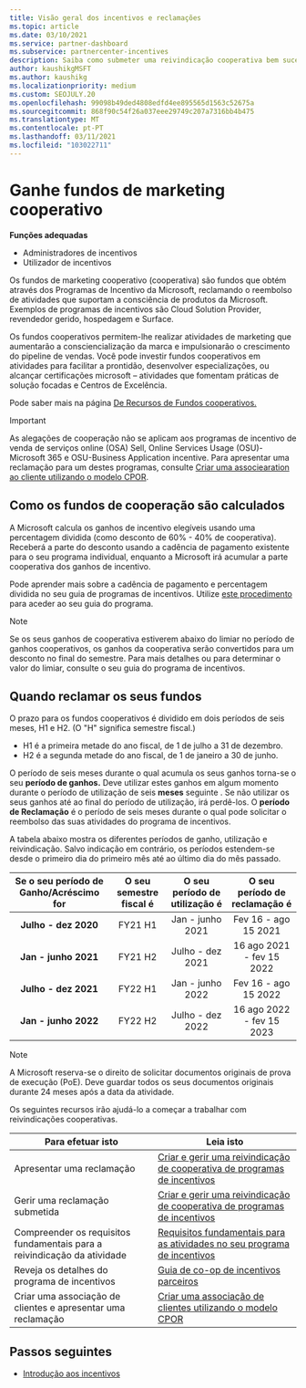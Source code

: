 ```yaml
---
title: Visão geral dos incentivos e reclamações
ms.topic: article
ms.date: 03/10/2021
ms.service: partner-dashboard
ms.subservice: partnercenter-incentives
description: Saiba como submeter uma reivindicação cooperativa bem sucedida para os seus incentivos organizando a documentação adequada, faturas, declarações e prova de execução.
author: kaushikgMSFT
ms.author: kaushikg
ms.localizationpriority: medium
ms.custom: SEOJULY.20
ms.openlocfilehash: 99098b49ded4808edfd4ee895565d1563c52675a
ms.sourcegitcommit: 868f90c54f26a037eee29749c207a7316bb4b475
ms.translationtype: MT
ms.contentlocale: pt-PT
ms.lasthandoff: 03/11/2021
ms.locfileid: "103022711"
---
```

# <a name="earn-cooperative-marketing-funds"></a>Ganhe fundos de marketing cooperativo

**Funções adequadas**

- Administradores de incentivos
- Utilizador de incentivos

Os fundos de marketing cooperativo (cooperativa) são fundos que obtém através dos Programas de Incentivo da Microsoft, reclamando o reembolso de atividades que suportam a consciência de produtos da Microsoft. Exemplos de programas de incentivos são Cloud Solution Provider, revendedor gerido, hospedagem e Surface.

Os fundos cooperativos permitem-lhe realizar atividades de marketing que aumentarão a consciencialização da marca e impulsionarão o crescimento do pipeline de vendas. Você pode investir fundos cooperativos em atividades para facilitar a prontidão, desenvolver especializações, ou alcançar certificações microsoft – atividades que fomentam práticas de solução focadas e Centros de Excelência.

Pode saber mais na página [De Recursos de Fundos cooperativos.](https://partner.microsoft.com/asset/collection/co-op-funds-resources#/)

>[!Important]
>As alegações de cooperação não se aplicam aos programas de incentivo de venda de serviços online (OSA) Sell, Online Services Usage (OSU)-Microsoft 365 e OSU-Business Application incentive. Para apresentar uma reclamação para um destes programas, consulte [Criar uma associearation ao cliente utilizando o modelo CPOR](submit-osa-claim.md).

## <a name="how-co-op-funds-are-calculated"></a>Como os fundos de cooperação são calculados

A Microsoft calcula os ganhos de incentivo elegíveis usando uma percentagem dividida (como desconto de 60% - 40% de cooperativa). Receberá a parte do desconto usando a cadência de pagamento existente para o seu programa individual, enquanto a Microsoft irá acumular a parte cooperativa dos ganhos de incentivo.

Pode aprender mais sobre a cadência de pagamento e percentagem dividida no seu guia de programas de incentivos. Utilize [este procedimento](incentives-determined-your-program-eligibility.md) para aceder ao seu guia do programa.

>[!NOTE]
>Se os seus ganhos de cooperativa estiverem abaixo do limiar no período de ganhos cooperativos, os ganhos da cooperativa serão convertidos para um desconto no final do semestre. Para mais detalhes ou para determinar o valor do limiar, consulte o seu guia do programa de incentivos.

## <a name="when-to-claim-your-funds"></a>Quando reclamar os seus fundos

O prazo para os fundos cooperativos é dividido em dois períodos de seis meses, H1 e H2. (O "H" significa semestre fiscal.)

- H1 é a primeira metade do ano fiscal, de 1 de julho a 31 de dezembro.
- H2 é a segunda metade do ano fiscal, de 1 de janeiro a 30 de junho.

O período de seis meses durante o qual acumula os seus ganhos torna-se o seu **período de ganhos.** Deve utilizar estes ganhos em algum momento durante o período de utilização de seis **meses** seguinte . Se não utilizar os seus ganhos até ao final do período de utilização, irá perdê-los. O **período de Reclamação** é o período de seis meses durante o qual pode solicitar o reembolso das suas atividades do programa de incentivos.

A tabela abaixo mostra os diferentes períodos de ganho, utilização e reivindicação. Salvo indicação em contrário, os períodos estendem-se desde o primeiro dia do primeiro mês até ao último dia do mês passado.

|  Se o seu período de Ganho/Acréscimo for  |O seu semestre fiscal é  |  O seu período de utilização é  |  O seu período de reclamação é  |
| :-----------: | :-----------: | :-----------: | :-----------: |
|**Julho - dez 2020**| FY21 H1  |  Jan - junho 2021  |  Fev 16 - ago 15 2021  |
|**Jan - junho 2021** |  FY21 H2  |  Julho - dez 2021  |  16 ago 2021 - fev 15 2022  |
|**Julho - dez 2021**|  FY22 H1  |  Jan - junho 2022  |  Fev 16 - ago 15 2022  |
|**Jan - junho 2022** |  FY22 H2  |  Julho - dez 2022  |  16 ago 2022 - fev 15 2023  |

>[!NOTE]
>A Microsoft reserva-se o direito de solicitar documentos originais de prova de execução (PoE). Deve guardar todos os seus documentos originais durante 24 meses após a data da atividade.

Os seguintes recursos irão ajudá-lo a começar a trabalhar com reivindicações cooperativas.

| Para efetuar isto | Leia isto |
| ------ | ----------- |
| Apresentar uma reclamação |  [Criar e gerir uma reivindicação de cooperativa de programas de incentivos](create-incentives-claims.md)  |
| Gerir uma reclamação submetida | [Criar e gerir uma reivindicação de cooperativa de programas de incentivos](create-incentives-claims.md)    |
| Compreender os requisitos fundamentais para a reivindicação da atividade | [Requisitos fundamentais para as atividades no seu programa de incentivos](core-requirements.md)   |
| Reveja os detalhes do programa de incentivos | [Guia de co-op de incentivos parceiros](https://assetsprod.microsoft.com/co-op-guidebook.pdf)  |
| Criar uma associação de clientes e apresentar uma reclamação | [Criar uma associação de clientes utilizando o modelo CPOR](submit-osa-claim.md)   |

## <a name="next-steps"></a>Passos seguintes

- [Introdução aos incentivos](incentives-get-started-intro.md)
